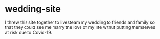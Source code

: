 # wedding-site

I threw this site together to livesteam my wedding to friends and family so that they could see me marry the love of my life withut putting themselves at risk due to Covid-19.
